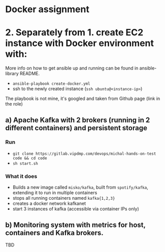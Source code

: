 # Docker assignment

# 2. Separately from 1. create EC2 instance with Docker environment with:

More info on how to get ansible up and running can be found in ansible-library README.

* `ansible-playbook create-docker.yml`
* ssh to the newly created instance (`ssh ubuntu@<instance-ip>`)

The playbook is not mine, it's googled and taken from Github page (link in the role)
   
## a) Apache Kafka with 2 brokers (running in 2 different containers) and persistent storage

### Run

* `git clone https://gitlab.vipdmp.com/devops/michal-hands-on-test code && cd code`
* `sh start.sh`

### What it does

* Builds a new image called `misko/kafka`, built from `spotify/kafka`, extending it to run in multiple containers
* stops all running containers named `kafka{1,2,3}`
* creates a docker network kafkanet
* start 3 instances of kafka (accessible via container IPs only)

## b) Monitoring system with metrics for host, containers and Kafka brokers.

TBD
